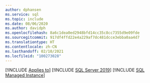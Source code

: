 ```yaml
---
author: dphansen
ms.service: sql
ms.topic: include
ms.date: 08/06/2020
ms.author: davidph
ms.openlocfilehash: 8a6c1dea0ed2948bfd14cc35c8cc7355d9e09fde
ms.sourcegitcommit: 917df4ffd22e4a229af7dc481dcce3ebba0aa4d7
ms.translationtype: HT
ms.contentlocale: zh-CN
ms.lasthandoff: 02/10/2021
ms.locfileid: "100273028"
---
```

[!INCLUDE [Applies to](../../includes/applies-md.md)] [!INCLUDE [SQL Server 2019](_ss2019.md)] [!INCLUDE [SQL Managed Instance](../../includes/applies-to-version/_asdbmi.md)]
